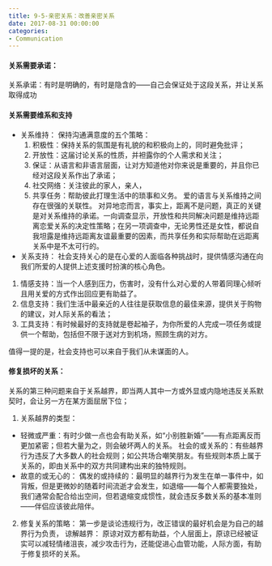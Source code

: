 ```yaml
---
title: 9-5-亲密关系：改善亲密关系
date: 2017-08-31 00:00:00
categories:
- Communication
---
```

#### 关系需要承诺：
关系承诺：有时是明确的，有时是隐含的——自己会保证处于这段关系，并让关系取得成功
#### 关系需要维系和支持
+ 关系维持：
  保持沟通满意度的五个策略：
  1. 积极性：保持关系的氛围是有礼貌的和积极向上的，同时避免批评；
  2. 开放性：这届讨论关系的性质，并袒露你的个人需求和关注；
  3. 保证：从语言和非语言层面，让对方知道他对你来说是重要的，并且你已经对这段关系作出了承诺；
  4. 社交网络：关注彼此的家人，亲人，
  5. 共享任务：帮助彼此打理生活中的琐事和义务。
  爱的语言与关系维持之间存在很强的关联性。
  对异地恋而言，事实上，距离不是问题，真正的关键是对关系维持的承诺。一向调查显示，开放性和共同解决问题是维持远距离恋爱关系的决定性策略；在另一项调查中，无论男性还是女性，都说自我坦露是维持远距离友谊最重要的因素，而共享任务和实际帮助在远距离关系中是不太可行的。
+ 关系支持：
  社会支持关心的是在心爱的人面临各种挑战时，提供情感沟通在向我们所爱的人提供上述支援时扮演的核心角色。



1. 情感支持：当一个人感到压力，伤害时，没有什么对心爱的人带着同理心倾听且用关爱的方式作出回应更有助益了。
2. 信息支持：我们生活中最亲近的人往往是获取信息的最佳来源，提供关于购物的建议，对人际关系的看法；
3. 工具支持：有时候最好的支持就是卷起袖子，为你所爱的人完成一项任务或提供一个帮助，包括但不限于送对方到机场，照顾生病的对方。    

值得一提的是，社会支持也可以来自于我们从未谋面的人。

#### 修复损坏的关系：
关系的第三种问题来自于关系越界，即当两人其中一方或外显或内隐地违反关系默契时，会让另一方在某方面屈居下位；
1. 关系越界的类型：
  - 轻微或严重：有时少做一点也会有助关系，如“小别胜新婚”——有点距离反而更加紧密；但若大量为之，则会破坏两人的关系。
社会的或关系的：有些越界行为违反了大多数人的社会规则；如公共场合嘲笑朋友。有些规则本质上属于关系的，即由关系中的双方共同建构出来的独特规则。
- 故意的或无心的：
偶发的或持续的：最明显的越界行为发生在单一事件中，如背叛，但是更微妙的随着时间流逝才会发生，如退缩——每个人都需要独处，我们通常会配合给出空间，但若退缩变成惯性，就会违反多数关系的基本准则——伴侣应该彼此陪伴。
2. 修复关系的策略：
第一步是谈论违规行为，改正错误的最好机会是为自己的越界行为负责，
谅解越界：
原谅对双方都有助益，个人层面上，原谅已经被证实可以减轻情绪沮丧，减少攻击行为，还能促进心血管功能，人际方面，有助于修复损坏的关系。
